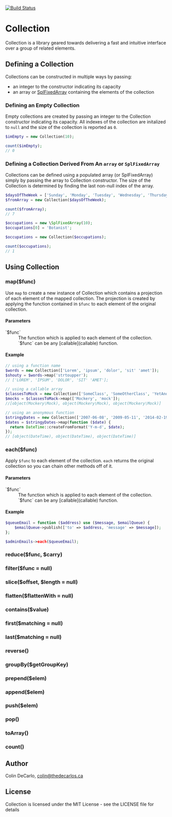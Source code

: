 [![Build Status](https://travis-ci.org/colindecarlo/collection.svg?branch=master)](https://travis-ci.org/colindecarlo/collection)

# Collection

Collection is a library geared towards delivering a fast and intuitive interface over a group of related elements.

## Defining a Collection

Collections can be constructed in multiple ways by passing:
* an integer to the constructor indicating its capacity
* an array or [SplFixedArray](splfixedarray) containing the elements of the collection

### Defining an Empty Collection

Empty collections are created by passing an integer to the Collection constructor indicating its
capacity. All indexes of the collection are initalized to `null` and the size of the collection
is reported as `0`.

```php
$imEmpty = new Collection(10);

count($imEmpty);
// 0
```

### Defining a Collection Derived From An `array` or `SplFixedArray`

Collections can be defined using a populated array (or SplFixedArray) simply by passing the array
to Collection constructor. The size of the Collection is determined by finding the last non-null
index of the array.

```php
$daysOfTheWeek = ['Sunday', 'Monday', 'Tuesday', 'Wednesday', 'Thursday', 'Friday', 'Saturday'];
$fromArray = new Collection($daysOfTheWeek);

count($fromArray);
// 7
```

```php
$occupations = new \SplFixedArray(10);
$occupations[0] = 'Botanist';

$occupations = new Collection($occupations);

count($occupations);
// 1
```

## Using Collection

### map($func)

Use `map` to create a new instance of Collection which contains a projection of each element of the
mapped collection. The projection is created by applying the function contained in `$func` to each
element of the original collection.

#### Parameters

<dl>
  <dt>`$func`</dt>
  <dd>The function which is applied to each element of the collection. `$func` can be any
      [callable](callable) function.
  </dd>
</dl>

#### Example

```php
// using a function name
$words = new Collection(['Lorem', 'ipsum', 'dolor', 'sit' 'amet']);
$shouty = $words->map('strtoupper');
// ['LOREM', 'IPSUM', 'DOLOR', 'SIT' 'AMET'];

// using a callable array
$classesToMock = new Collection(['SomeClass', 'SomeOtherClass', 'YetAnotherClass']);
$mocks = $classesToMack->map(['Mockery', 'mock']);
//[object(Mockery\Mock), object(Mockery\Mock), object(Mockery\Mock)]

// using an anonymous function
$stringyDates = new Collection(['2007-06-08', '2009-05-11', '2014-02-19']);
$dates = $stringyDates->map(function ($date) {
  return DateTime::createFromFormat('Y-m-d', $date);
});
// [object(DateTime), object(DateTime), object(DateTime)]
```

### each($func)

Apply `$func` to each element of the collection. `each` returns the original collection so you can
chain other methods off of it.

#### Parameters

<dl>
  <dt>`$func`</dt>
  <dd>The function which is applied to each element of the collection. `$func` can be any
      [callable](callable) function.
  </dd>
</dl>

#### Example

```php
$queueEmail = function ($address) use ($message, $emailQueue) {
    $emailQueue->publish(['to' => $address, 'message' => $message]);
};

$adminEmails->each($queueEmail);
```

### reduce($func, $carry)
### filter($func = null)
### slice($offset, $length = null)
### flatten($flattenWith = null)
### contains($value)
### first($matching = null)
### last($matching = null)
### reverse()
### groupBy($getGroupKey)
### prepend($elem)
### append($elem)
### push($elem)
### pop()
### toArray()
### count()

## Author

Colin DeCarlo, colin@thedecarlos.ca

## License

Collection is licensed under the MIT License - see the LICENSE file for details

[splfixedarray]: http://php.net/manual/en/class.splfixedarray.php
[callable]: http://php.net/manual/en/language.types.callable.php
